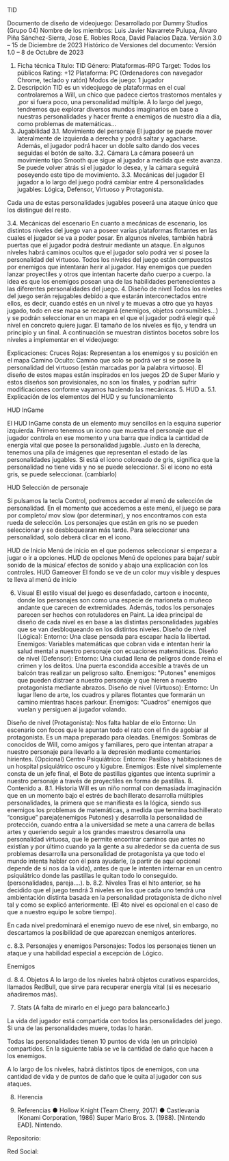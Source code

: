 


TID











Documento de diseño de videojuego:
Desarrollado por Dummy Studios (Grupo 04)
Nombre de los miembros: Luis Javier Navarrete Pulupa, Álvaro Piña Sánchez-Sierra, Jose E. Robles Roca, David Palacios Daza.
Versión 3.0 – 15 de Diciembre de 2023
Histórico de Versiones del documento:
Versión 1.0 – 8 de Octubre de 2023



 1.    Ficha técnica
Título: TID
Género: Plataformas-RPG
Target: Todos los públicos
Rating: +12
Plataforma: PC (Ordenadores con navegador Chrome, teclado y ratón)
Modos de juego: 1 jugador
2.    Descripción
TID es un videojuego de plataformas en el cual controlaremos a Will, un chico que padece ciertos trastornos mentales y ,por si fuera poco, una personalidad múltiple. A lo largo del juego, tendremos que explorar diversos mundos imaginarios en base a nuestras personalidades y hacer frente a enemigos de nuestro día a día, como problemas de matemáticas…
3.	Jugabilidad
3.1. Movimiento del personaje
El jugador se puede mover lateralmente de izquierda a derecha y podrá saltar y agacharse. Además, el jugador podrá hacer un doble salto dando dos veces seguidas el botón de salto. 
3.2. Cámara
La cámara poseerá un movimiento tipo Smooth que sigue al jugador a medida que este avanza. Se puede volver atrás si el jugador lo desea, y la cámara seguirá poseyendo este tipo de movimiento.
3.3. Mecánicas del jugador
El jugador a lo largo del juego podrá cambiar entre 4 personalidades jugables: Lógica, Defensor, Virtuoso y Protagonista.

Cada una de estas personalidades jugables poseerá una ataque único que los distingue del resto.


3.4. Mecánicas del escenario
En cuanto a mecánicas de escenario, los distintos niveles del juego van a poseer varias plataformas flotantes en las cuales el jugador se va a poder posar. 
En algunos niveles, también habrá puertas que el jugador podrá destruir mediante un ataque. 
En algunos niveles habrá caminos ocultos que el jugador solo podrá ver si posee la personalidad del virtuoso.
Todos los niveles del juego están compuestos por enemigos que intentarán herir al jugador. Hay enemigos que pueden lanzar proyectiles y otros que intentan hacerte daño cuerpo a cuerpo. la idea es que los enemigos posean una de las habilidades pertenecientes a las diferentes personalidades del juego.
4.	Diseño de nivel
Todos los niveles del juego serán rejugables debido a que estarán interconectados entre ellos, es decir, cuando estés en un nivel y te muevas a otro que ya hayas jugado, todo en ese mapa se recargará (enemigos, objetos consumibles…) y se podrán seleccionar en un mapa en el que el jugador podrá elegir qué nivel en concreto quiere jugar. 
El tamaño de los niveles es fijo, y tendrá un principio y un final. A continuación se muestran distintos bocetos sobre los niveles a implementar en el videojuego:





Explicaciones:
Cruces Rojas: Representan a los enemigos y su posición en el mapa
Camino Oculto: Camino que solo se podrá ver si se posee la personalidad del virtuoso (están marcadas por la palabra virtuoso).
El diseño de estos mapas están inspirados en los juegos 2D de Super Mario y estos diseños son provisionales, no son los finales, y podrían sufrir modificaciones conforme vayamos haciendo las mecánicas.
5.	HUD
a.    5.1. Explicación de los elementos del HUD y su funcionamiento

HUD InGame










El HUD InGame consta de un elemento muy sencillos en la esquina superior izquierda. Primero tenemos un icono que muestra el personaje que el jugador controla en ese momento y una barra que indica la cantidad de energía vital que posee la personalidad jugable.
Justo en la derecha, tenemos una pila de imágenes que representan el estado de las personalidades jugables. Si está el icono coloreado de gris, significa que la personalidad no tiene vida y no se puede seleccionar. Si el icono no está gris, se puede seleccionar. (cambiarlo)

HUD Selección de personaje

Si pulsamos la tecla Control, podremos acceder al menú de selección de personalidad. En el momento que accedemos a este menú, el juego se para por completo/ mov slow (por determinar), y nos encontramos con esta rueda de selección. Los personajes que están en gris no se pueden seleccionar y se desbloquearan más tarde. Para seleccionar una personalidad, solo deberá clicar en el icono.


HUD de Inicio
Menú de inicio en el que podemos seleccionar si empezar a jugar o ir a opciones.
HUD de opciones
Menú de opciones para bajar/ subir sonido de la música/ efectos de sonido y abajo una explicación con los controles.
HUD Gameover
El fondo se ve de un color muy visible y despues te lleva al menú de inicio




6.	Visual
El estilo visual del juego es desenfadado, cartoon e inocente, donde los personajes son como una especie de marioneta o muñeco andante que carecen de extremidades. Además, todos los personajes parecen ser hechos con rotuladores en Paint.
La idea principal de diseño de cada nivel es en base a las distintas personalidades jugables que se van desbloqueando en los distintos niveles.
Diseño de nivel (Lógica):
Entorno: Una clase pensada para escapar hacia la libertad.
Enemigos: Variables matemáticas que cobran vida e intentan herir la salud mental a nuestro personaje con ecuaciones matemáticas.
Diseño de nivel (Defensor):
Entorno: Una ciudad llena de peligros donde reina el crimen y los delitos. Una puerta escondida accesible a través de un balcón tras realizar un peligroso salto.
Enemigos: "Putones" enemigos que pueden distraer a nuestro personaje y que hieren a nuestro protagonista mediante abrazos.
Diseño de nivel (Virtuoso):
Entorno: Un lugar lleno de arte, los cuadros y pilares flotantes que formarán un camino mientras haces parkour.
Enemigos: “Cuadros” enemigos que vuelan y persiguen al jugador volando.


Diseño de nivel (Protagonista): Nos falta hablar de ello
Entorno: Un escenario con focos que le apuntan todo el rato con el fin de agobiar al protagonista. Es un mapa preparado para oleadas.
Enemigos: Sombras de conocidos de Will, como amigos y familiares, pero que intentan atrapar a nuestro personaje para llevarlo a la depresión mediante comentarios hirientes.
(Opcional) Centro Psiquiátrico:
Entorno: Pasillos y habitaciones de un hospital psiquiátrico oscuro y lúgubre. 
Enemigos: Este nivel simplemente consta de un jefe final, el Bote de pastillas gigantes que intenta suprimir a nuestro personaje a través de proyectiles en forma de pastillas.
8.	Contenido
a.    8.1. Historia
Will es un niño normal con demasiada imaginación que en un momento bajo el estrés de bachillerato desarrolla múltiples personalidades, la primera que se manifiesta es la lógica, siendo sus enemigos los problemas de matemáticas, a medida que termina bachillerato “consigue” pareja(enemigos Putones) y desarrolla la personalidad de protección, cuando entra a la universidad se mete a una carrera de bellas artes y queriendo seguir a los grandes maestros desarrolla una personalidad virtuosa, que le permite encontrar caminos que antes no existían y por último cuando ya la gente a su alrededor se da cuenta de sus problemas desarrolla una personalidad de protagonista ya que todo el mundo intenta hablar con él para ayudarle, (a partir de aquí opcional depende de si nos da la vida), antes de que le intenten internar en un centro psiquiátrico donde las pastillas le quitan todo lo conseguido.(personalidades, pareja….).
b.	8.2. Niveles
Tras el hito anterior, se ha decidido que el juego tendrá 3 niveles en los que cada uno tendrá una ambientación distinta basada en la personalidad protagonista de dicho nivel tal y como se explicó anteriormente. (El 4to nivel es opcional en el caso de que a nuestro equipo le sobre tiempo).

En cada nivel predominará el enemigo nuevo de ese nivel, sin embargo, no descartamos la posibilidad de que aparezcan enemigos anteriores.

c.	8.3. Personajes y enemigos
Personajes: Todos los personajes tienen un ataque y una habilidad especial a excepción de Lógico.






Enemigos









d.	8.4. Objetos
A lo largo de los niveles habrá objetos curativos esparcidos, llamados RedBull, que sirve para recuperar energía vital (si es necesario añadiremos más).









7. Stats
(A falta de mirarlo en el juego para balancearlo.)

La vida del jugador está compartida con todos las personalidades del juego. Si una de las personalidades muere, todas lo harán.

Todas las personalidades tienen 10 puntos de vida (en un principio) compartidos.
En la siguiente tabla se ve la cantidad de daño que hacen a los enemigos.



A lo largo de los niveles, habrá distintos tipos de enemigos, con una cantidad de vida y de puntos de daño que le quita al jugador con sus ataques. 



8.	Herencia

9.	Referencias
●     Hollow Knight (Team Cherry, 2017)
●     Castlevania (Konami Corporation, 1986)
 Super Mario Bros. 3. (1988). [Nintendo EAD]. Nintendo.


Repositorio:


Red Social:
